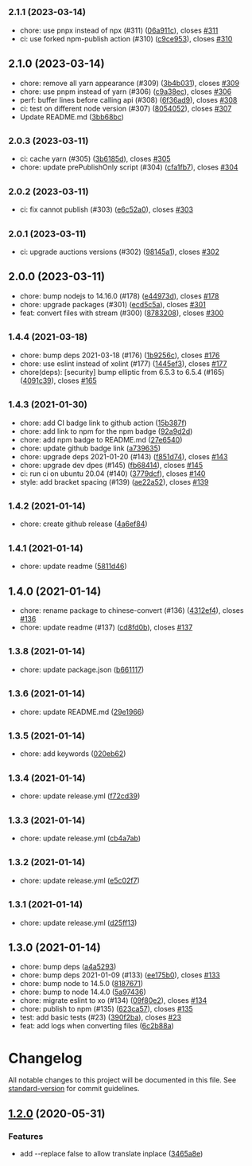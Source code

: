 ## <small>2.1.1 (2023-03-14)</small>

* chore: use pnpx instead of npx (#311) ([06a911c](https://github.com/thwonghin/chinese-convert/commit/06a911c)), closes [#311](https://github.com/thwonghin/chinese-convert/issues/311)
* ci: use forked npm-publish action (#310) ([c9ce953](https://github.com/thwonghin/chinese-convert/commit/c9ce953)), closes [#310](https://github.com/thwonghin/chinese-convert/issues/310)



## 2.1.0 (2023-03-14)

* chore: remove all yarn appearance (#309) ([3b4b031](https://github.com/thwonghin/chinese-convert/commit/3b4b031)), closes [#309](https://github.com/thwonghin/chinese-convert/issues/309)
* chore: use pnpm instead of yarn (#306) ([c9a38ec](https://github.com/thwonghin/chinese-convert/commit/c9a38ec)), closes [#306](https://github.com/thwonghin/chinese-convert/issues/306)
* perf: buffer lines before calling api (#308) ([6f36ad9](https://github.com/thwonghin/chinese-convert/commit/6f36ad9)), closes [#308](https://github.com/thwonghin/chinese-convert/issues/308)
* ci: test on different node version (#307) ([8054052](https://github.com/thwonghin/chinese-convert/commit/8054052)), closes [#307](https://github.com/thwonghin/chinese-convert/issues/307)
* Update README.md ([3bb68bc](https://github.com/thwonghin/chinese-convert/commit/3bb68bc))



## <small>2.0.3 (2023-03-11)</small>

* ci: cache yarn (#305) ([3b6185d](https://github.com/thwonghin/chinese-convert/commit/3b6185d)), closes [#305](https://github.com/thwonghin/chinese-convert/issues/305)
* chore: update prePublishOnly script (#304) ([cfa1fb7](https://github.com/thwonghin/chinese-convert/commit/cfa1fb7)), closes [#304](https://github.com/thwonghin/chinese-convert/issues/304)



## <small>2.0.2 (2023-03-11)</small>

* ci: fix cannot publish (#303) ([e6c52a0](https://github.com/thwonghin/chinese-convert/commit/e6c52a0)), closes [#303](https://github.com/thwonghin/chinese-convert/issues/303)



## <small>2.0.1 (2023-03-11)</small>

* ci: upgrade auctions versions (#302) ([98145a1](https://github.com/thwonghin/chinese-convert/commit/98145a1)), closes [#302](https://github.com/thwonghin/chinese-convert/issues/302)



## 2.0.0 (2023-03-11)

* chore: bump nodejs to 14.16.0 (#178) ([e44973d](https://github.com/thwonghin/chinese-convert/commit/e44973d)), closes [#178](https://github.com/thwonghin/chinese-convert/issues/178)
* chore: upgrade packages (#301) ([ecd5c5a](https://github.com/thwonghin/chinese-convert/commit/ecd5c5a)), closes [#301](https://github.com/thwonghin/chinese-convert/issues/301)
* feat: convert files with stream (#300) ([8783208](https://github.com/thwonghin/chinese-convert/commit/8783208)), closes [#300](https://github.com/thwonghin/chinese-convert/issues/300)



## <small>1.4.4 (2021-03-18)</small>

* chore: bump deps 2021-03-18 (#176) ([1b9256c](https://github.com/thwonghin/chinese-convert/commit/1b9256c)), closes [#176](https://github.com/thwonghin/chinese-convert/issues/176)
* chore: use eslint instead of xolint (#177) ([1445ef3](https://github.com/thwonghin/chinese-convert/commit/1445ef3)), closes [#177](https://github.com/thwonghin/chinese-convert/issues/177)
* chore(deps): [security] bump elliptic from 6.5.3 to 6.5.4 (#165) ([4091c39](https://github.com/thwonghin/chinese-convert/commit/4091c39)), closes [#165](https://github.com/thwonghin/chinese-convert/issues/165)



## <small>1.4.3 (2021-01-30)</small>

* chore: add CI badge link to github action ([15b387f](https://github.com/thwonghin/chinese-convert/commit/15b387f))
* chore: add link to npm for the npm badge ([92a9d2d](https://github.com/thwonghin/chinese-convert/commit/92a9d2d))
* chore: add npm badge to README.md ([27e6540](https://github.com/thwonghin/chinese-convert/commit/27e6540))
* chore: update github badge link ([a739635](https://github.com/thwonghin/chinese-convert/commit/a739635))
* chore: upgrade deps 2021-01-20 (#143) ([f851d74](https://github.com/thwonghin/chinese-convert/commit/f851d74)), closes [#143](https://github.com/thwonghin/chinese-convert/issues/143)
* chore: upgrade dev dpes (#145) ([fb68414](https://github.com/thwonghin/chinese-convert/commit/fb68414)), closes [#145](https://github.com/thwonghin/chinese-convert/issues/145)
* ci: run ci on ubuntu 20.04 (#140) ([3779dcf](https://github.com/thwonghin/chinese-convert/commit/3779dcf)), closes [#140](https://github.com/thwonghin/chinese-convert/issues/140)
* style: add bracket spacing (#139) ([ae22a52](https://github.com/thwonghin/chinese-convert/commit/ae22a52)), closes [#139](https://github.com/thwonghin/chinese-convert/issues/139)



## <small>1.4.2 (2021-01-14)</small>

* chore: create github release ([4a6ef84](https://github.com/thwonghin/chinese-convert/commit/4a6ef84))



## <small>1.4.1 (2021-01-14)</small>

* chore: update readme ([5811d46](https://github.com/thwonghin/chinese-convert/commit/5811d46))



## 1.4.0 (2021-01-14)

* chore: rename package to chinese-convert (#136) ([4312ef4](https://github.com/thwonghin/chinese-convert/commit/4312ef4)), closes [#136](https://github.com/thwonghin/chinese-convert/issues/136)
* chore: update readme (#137) ([cd8fd0b](https://github.com/thwonghin/chinese-convert/commit/cd8fd0b)), closes [#137](https://github.com/thwonghin/chinese-convert/issues/137)



## <small>1.3.8 (2021-01-14)</small>

* chore: update package.json ([b661117](https://github.com/thwonghin/chinese-convert/commit/b661117))



## <small>1.3.6 (2021-01-14)</small>

* chore: update README.md ([29e1966](https://github.com/thwonghin/chinese-convert/commit/29e1966))



## <small>1.3.5 (2021-01-14)</small>

* chore: add keywords ([020eb62](https://github.com/thwonghin/chinese-convert/commit/020eb62))



## <small>1.3.4 (2021-01-14)</small>

* chore: update release.yml ([f72cd39](https://github.com/thwonghin/chinese-convert/commit/f72cd39))



## <small>1.3.3 (2021-01-14)</small>

* chore: update release.yml ([cb4a7ab](https://github.com/thwonghin/chinese-convert/commit/cb4a7ab))



## <small>1.3.2 (2021-01-14)</small>

* chore: update release.yml ([e5c02f7](https://github.com/thwonghin/chinese-convert/commit/e5c02f7))



## <small>1.3.1 (2021-01-14)</small>

* chore: update release.yml ([d25ff13](https://github.com/thwonghin/chinese-convert/commit/d25ff13))



## 1.3.0 (2021-01-14)

* chore: bump deps ([a4a5293](https://github.com/thwonghin/chinese-convert/commit/a4a5293))
* chore: bump deps 2021-01-09 (#133) ([ee175b0](https://github.com/thwonghin/chinese-convert/commit/ee175b0)), closes [#133](https://github.com/thwonghin/chinese-convert/issues/133)
* chore: bump node to 14.5.0 ([8187671](https://github.com/thwonghin/chinese-convert/commit/8187671))
* chore: bump to node 14.4.0 ([5a97436](https://github.com/thwonghin/chinese-convert/commit/5a97436))
* chore: migrate eslint to xo (#134) ([09f80e2](https://github.com/thwonghin/chinese-convert/commit/09f80e2)), closes [#134](https://github.com/thwonghin/chinese-convert/issues/134)
* chore: publish to npm (#135) ([623ca57](https://github.com/thwonghin/chinese-convert/commit/623ca57)), closes [#135](https://github.com/thwonghin/chinese-convert/issues/135)
* test: add basic tests (#23) ([390f2ba](https://github.com/thwonghin/chinese-convert/commit/390f2ba)), closes [#23](https://github.com/thwonghin/chinese-convert/issues/23)
* feat: add logs when converting files ([6c2b88a](https://github.com/thwonghin/chinese-convert/commit/6c2b88a))



# Changelog

All notable changes to this project will be documented in this file. See [standard-version](https://github.com/conventional-changelog/standard-version) for commit guidelines.

## [1.2.0](https://github.com/thwonghin/chinese-convert/compare/v1.1.1...v1.2.0) (2020-05-31)


### Features

* add --replace false to allow translate inplace ([3465a8e](https://github.com/thwonghin/chinese-convert/commit/3465a8e7b9d338124d4de5eb2a3786e4a1415588))
